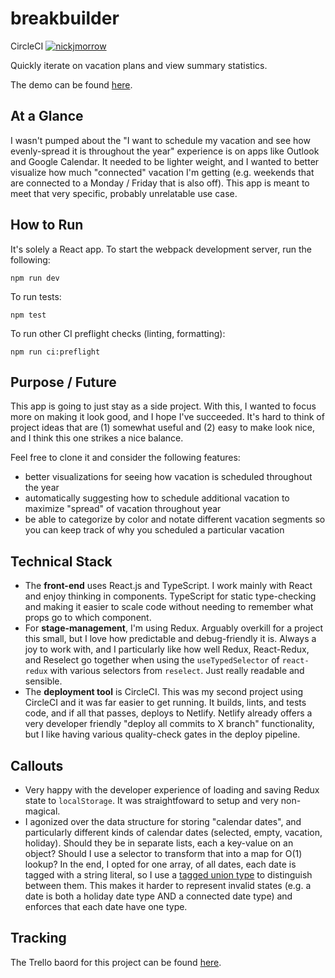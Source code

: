 # breakbuilder

CircleCI
[![nickjmorrow](https://circleci.com/gh/nickjmorrow/breakbuilder.svg?style=svg)](https://circleci.com/gh/nickjmorrow/breakbuilder)

Quickly iterate on vacation plans and view summary statistics.

The demo can be found [here](https://breakbuilder.netlify.app).

## At a Glance

I wasn't pumped about the "I want to schedule my vacation and see how evenly-spread it is throughout the year" experience is on apps like Outlook and Google Calendar. It needed to be lighter weight, and I wanted to better visualize how much "connected" vacation I'm getting (e.g. weekends that are connected to a Monday / Friday that is also off). This app is meant to meet that very specific, probably unrelatable use case.

## How to Run

It's solely a React app. To start the webpack development server, run the following:

```
npm run dev
```

To run tests:

```
npm test
```

To run other CI preflight checks (linting, formatting):

```
npm run ci:preflight
```

## Purpose / Future

This app is going to just stay as a side project. With this, I wanted to focus more on making it look good, and I hope I've succeeded. It's hard to think of project ideas that are (1) somewhat useful and (2) easy to make look nice, and I think this one strikes a nice balance.

Feel free to clone it and consider the following features:

-   better visualizations for seeing how vacation is scheduled throughout the year
-   automatically suggesting how to schedule additional vacation to maximize "spread" of vacation throughout year
-   be able to categorize by color and notate different vacation segments so you can keep track of why you scheduled a particular vacation

## Technical Stack

-   The **front-end** uses React.js and TypeScript. I work mainly with React and enjoy thinking in components. TypeScript for static type-checking and making it easier to scale code without needing to remember what props go to which component.
-   For **stage-management**, I'm using Redux. Arguably overkill for a project this small, but I love how predictable and debug-friendly it is. Always a joy to work with, and I particularly like how well Redux, React-Redux, and Reselect go together when using the `useTypedSelector` of `react-redux` with various selectors from `reselect`. Just really readable and sensible.
-   The **deployment tool** is CircleCI. This was my second project using CircleCI and it was far easier to get running. It builds, lints, and tests code, and if all that passes, deploys to Netlify. Netlify already offers a very developer friendly "deploy all commits to X branch" functionality, but I like having various quality-check gates in the deploy pipeline.

## Callouts

-   Very happy with the developer experience of loading and saving Redux state to `localStorage`. It was straightfoward to setup and very non-magical.
-   I agonized over the data structure for storing "calendar dates", and particularly different kinds of calendar dates (selected, empty, vacation, holiday). Should they be in separate lists, each a key-value on an object? Should I use a selector to transform that into a map for O(1) lookup? In the end, I opted for one array, of all dates, each date is tagged with a string literal, so I use a [tagged union type](https://mariusschulz.com/articles/tagged-union-types-in-typescript) to distinguish between them. This makes it harder to represent invalid states (e.g. a date is both a holiday date type AND a connected date type) and enforces that each date have one type.

## Tracking

The Trello baord for this project can be found [here](https://trello.com/b/SQVE5IEn/breakbuilder).
